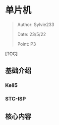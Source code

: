 # 单片机

> Author: Sylvie233
>
> Date: 23/5/22
>
> Point: P3

[TOC]

## 基础介绍

### Keli5





### STC-ISP











## 核心内容















